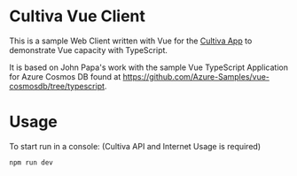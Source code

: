 Cultiva Vue Client
==================

This is a sample Web Client written with Vue for the [Cultiva App](https//cultiva.efec.co) 
to demonstrate Vue capacity with TypeScript.

It is based on John Papa's work with the sample Vue TypeScript Application for Azure Cosmos DB 
found at https://github.com/Azure-Samples/vue-cosmosdb/tree/typescript.

Usage
=====
To start run in a console: (Cultiva API and Internet Usage is required)
```
npm run dev
```